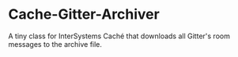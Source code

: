 # Cache-Gitter-Archiver
A tiny class for InterSystems Caché that downloads all Gitter's room messages to the archive file.
